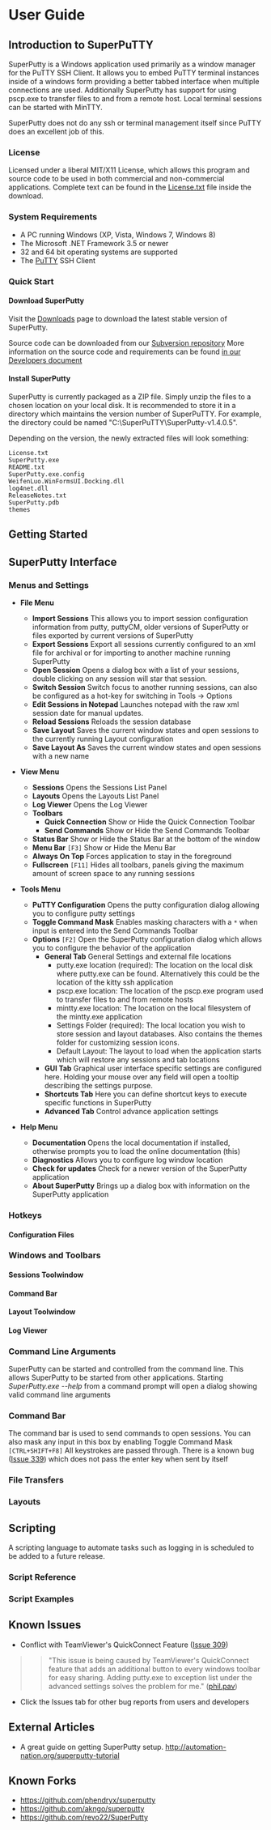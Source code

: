 # User Guide #


## Introduction to SuperPuTTY ##
SuperPutty is a Windows application used primarily as a window manager for the PuTTY SSH Client. It allows you to embed PuTTY terminal instances inside of a windows form providing a better tabbed interface when multiple connections are used. Additionally SuperPutty has support for using pscp.exe to transfer files to and from a remote host. Local terminal sessions can be started with MinTTY.

SuperPutty does not do any ssh or terminal management itself since PuTTY does an excellent job of this.

### License ###
Licensed under a liberal MIT/X11 License, which allows this program and source code to be used in both commercial and non-commercial applications. Complete text can be found in the [License.txt](https://code.google.com/p/superputty/source/browse/trunk/License.txt) file inside the download.

### System Requirements ###
  * A PC running Windows (XP, Vista, Windows 7, Windows 8)
  * The Microsoft .NET Framework 3.5 or newer
  * 32 and 64 bit operating systems are supported
  * The [PuTTY](http://www.chiark.greenend.org.uk/~sgtatham/putty/) SSH Client
### Quick Start ###
#### Download SuperPutty ####
Visit the [Downloads](Downloads.md) page to download the latest stable version of SuperPutty.

Source code can be downloaded from our [Subversion repository](https://code.google.com/p/superputty/source/browse/)
More information on the source code and requirements can be found [in our Developers document](Developers.md)
#### Install SuperPutty ####
SuperPutty is currently packaged as a ZIP file. Simply unzip the files to a chosen location on your local disk.  It is recommended to store it in a directory which maintains the version number of SuperPuTTY.  For example, the directory could be named  "C:\SuperPuTTY\SuperPutty-v1.4.0.5".

Depending on the version, the newly extracted files will look something:
```
License.txt       
SuperPutty.exe         
README.txt        
SuperPutty.exe.config  
WeifenLuo.WinFormsUI.Docking.dll
log4net.dll
ReleaseNotes.txt  
SuperPutty.pdb         
themes
```
## Getting Started ##
## SuperPutty Interface ##
### Menus and Settings ###
  * **File Menu**
    * **Import Sessions** This allows you to import session configuration information from putty, puttyCM, older versions of SuperPutty or files exported by current versions of SuperPutty
    * **Export Sessions** Export all sessions currently configured to an xml file for archival or for importing to another machine running SuperPutty
    * **Open Session** Opens a dialog box with a list of your sessions, double clicking on any session will star that session.
    * **Switch Session** Switch focus to another running sessions, can also be configured as a hot-key for switching in Tools -> Options
    * **Edit Sessions in Notepad** Launches notepad with the raw xml session date for manual updates.
    * **Reload Sessions** Reloads the session database
    * **Save Layout** Saves the current window states and open sessions to the currently running Layout configuration
    * **Save Layout As** Saves the current window states and open sessions with a new name

  * **View Menu**
    * **Sessions** Opens the Sessions List Panel
    * **Layouts** Opens the Layouts List Panel
    * **Log Viewer** Opens the Log Viewer
    * **Toolbars**
      * **Quick Connection** Show or Hide the Quick Connection Toolbar
      * **Send Commands** Show or Hide the Send Commands Toolbar
    * **Status Bar** Show or Hide the Status Bar at the bottom of the window
    * **Menu Bar** `[F3]` Show or Hide the Menu Bar
    * **Always On Top** Forces application to stay in the foreground
    * **Fullscreen** `[F11]` Hides all toolbars, panels giving the maximum amount of screen space to any running sessions

  * **Tools Menu**
    * **PuTTY Configuration** Opens the putty configuration dialog allowing you to configure putty settings
    * **Toggle Command Mask** Enables masking characters with a `*` when input is entered into the Send Commands Toolbar
    * **Options** `[F2]` Open the SuperPutty configuration dialog which allows you to configure the behavior of the application
      * **General Tab** General Settings and external file locations
        * putty.exe location (required): The location on the local disk where putty.exe can be found. Alternatively this could be the location of the kitty ssh application
        * pscp.exe location: The location of the pscp.exe program used to transfer files to and from remote hosts
        * mintty.exe location: The location on the local filesystem of the mintty.exe application
        * Settings Folder (required): The local location you wish to store session and layout databases. Also contains the themes folder for customizing session icons.
        * Default Layout: The layout to load when the application starts which will restore any sessions and tab locations
      * **GUI Tab** Graphical user interface specific settings are configured here. Holding your mouse over any field will open a tooltip describing the settings purpose.
      * **Shortcuts Tab** Here you can define shortcut keys to execute specific functions in SuperPutty
      * **Advanced Tab** Control advance application settings
  * **Help Menu**
    * **Documentation** Opens the local documentation if installed, otherwise prompts you to load the online documentation (this)
    * **Diagnostics** Allows you to configure log window location
    * **Check for updates** Check for a newer version of the SuperPutty application
    * **About SuperPutty** Brings up a dialog box with information on the SuperPutty application
### Hotkeys ###
#### Configuration Files ####
### Windows and Toolbars ###
#### Sessions Toolwindow ####
#### Command Bar ####
#### Layout Toolwindow ####
#### Log Viewer ####
### Command Line Arguments ###
SuperPutty can be started and controlled from the command line. This allows SuperPutty to be started from other applications. Starting _SuperPutty.exe --help_ from a command prompt will open a dialog showing valid command line arguments
### Command Bar ###
The command bar is used to send commands to open sessions. You can also mask any input in this box by enabling Toggle Command Mask `[CTRL+SHIFT+F8]` All keystrokes are passed through. There is a known bug ([Issue 339](https://code.google.com/p/superputty/issues/detail?id=339)) which does not pass the enter key when sent by itself
### File Transfers ###
### Layouts ###
## Scripting ##
A scripting language to automate tasks such as logging in is scheduled to be added to a future release.
### Script Reference ###
### Script Examples ###
## Known Issues ##
  * Conflict with TeamViewer's QuickConnect Feature ([Issue 309](https://code.google.com/p/superputty/issues/detail?id=309))
> > "This issue is being caused by TeamViewer's QuickConnect feature that adds an additional button to every windows toolbar for easy sharing. Adding putty.exe to exception list under the advanced settings solves the problem for me." ([phil.pav](https://code.google.com/p/superputty/issues/detail?id=309#c5))

  * Click the Issues tab for other bug reports from users and developers

## External Articles ##
  * A great guide on getting SuperPutty setup.  http://automation-nation.org/superputty-tutorial

## Known Forks ##
  * https://github.com/phendryx/superputty
  * https://github.com/akngo/superputty
  * https://github.com/revo22/SuperPutty